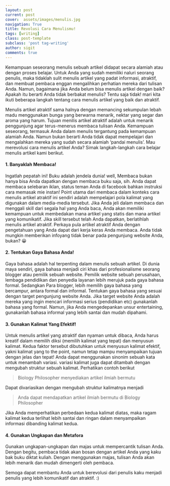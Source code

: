 ```yaml
---
layout: post
current: post
cover:  assets/images/menulis.jpg
navigation: True
title: Revolusi Cara Menulismu!
tags: [writing]
class: post-template
subclass: 'post tag-writing'
author: sigit
comments: true
---
```


Kemampuan seseorang menulis sebuah artikel didapat secara alamiah atau dengan proses belajar. Untuk Anda yang sudah memiliki naluri seorang penulis, maka tidaklah sulit menulis artikel yang padat informasi, atraktif, dan membuat pembaca enggan mengalihkan perhatian mereka dari tulisan Anda. Namun, bagaimana jika Anda belum bisa menulis artikel dengan baik? Apakah itu berarti Anda tidak berbakat menulis? Tentu saja tidak! mari kita ikuti beberapa langkah tentang cara menulis artikel yang baik dan atraktif.

Menulis artikel atraktif sama halnya dengan memancing sekumpulan lebah madu menggunakan bunga yang berwarna menarik, nektar yang segar dan aroma yang harum. Tujuan menilis artikel atraktif adalah untuk menarik penggunjung agar terus-menerus membaca tulisan Anda. Kemampuan seseorang, termasuk Anda dalam menulis tergantung pada kemampuan alamiah Anda. Namun bukan berarti Anda tidak dapat mempelajari dan mengalahkan mereka yang sudah secara alamiah ‘pandai menulis’. Mau merevolusi cara menulis artikel Anda? Simak langkah-langkah cara belajar menulis artikel kami berikut.

#### 1. Banyaklah Membaca!

Ingatlah pepatah ini! Buku adalah jendela dunia! well, Membaca bukan hanya bisa Anda dapatkan dengan membaca buku saja, sih. Anda dapat membaca selebaran iklan, status teman Anda di facebook bahkan instruksi cara memasak mie instan! Point utama dari membaca dalam konteks cara menulis artikel atraktif ini sendiri adalah mempelajari pola kalimat yang digunakan dalam media-media tersebut. Jika Anda jeli dalam membaca dan menggali skill dari segala hal yang Anda baca, Anda akan memiliki kemampuan untuk membedakan mana artikel yang statis dan mana artikel yang komunikatif. Jika skill tersebut telah Anda dapatkan, berlatihlah menulis artikel atraktif. Perkaya pula artikel atraktif Anda dengan pengetahuan yang Anda dapat dari kerja keras Anda membaca. Anda tidak mungkin memberikan infoyang tidak benar pada pengunjung website Anda, bukan? 😀

#### 2. Tentukan Gaya Bahasa Anda!

Gaya bahasa adalah hal terpenting dalam menulis sebuah artikel. Di dunia maya sendiri, gaya bahasa menjadi ciri khas dari profesionalisme seorang blogger atau pemilik sebuah website. Pemilik website sebuah perusahaan, lembaga pendidikan dan penyedia layanan lebih merujuk pada gaya bahasa formal. Sedangkan Para blogger, lebih memilih gaya bahasa yang bercampur, antara formal dan informal. Tentukan gaya bahasa yang sesuai dengan target pengunjung website Anda. Jika target website Anda adalah mereka yang ingin mencari informasi serius (pendidikan etc) gunakanlah bahasa yang formal. Namun, jika Anda mengedepankan unsur entertaining, gunakanlah bahasa informal yang lebih santai dan mudah dipahami.

#### 3. Gunakan Kalimat Yang Efektif!

Untuk menulis artikel yang atraktif dan nyaman untuk dibaca, Anda harus kreatif dalam memilih diksi (memilih kalimat yang tepat) dan menyusun kalimat. Kedua faktor tersebut dibutuhkan untuk menyusun kalimat efektif, yakni kalimat yang to the point, namun tetap mampu menyampaikan tujuan dengan jelas dan tepat! Anda dapat menggunakan sinonim sebuah kata untuk menambah variasi. variasi kalimat juga dapat ditambah dengan mengubah struktur sebuah kalimat. Perhatikan contoh berikut

>Biology Philosopher menyediakan artikel ilmiah bermutu

Dapat divariasikan dengan mengubah struktur kalimatnya menjadi

>Anda dapat mendapatkan artikel ilmiah bermutu di Biology Philosopher

Jika Anda memperhatikan perbedaan kedua kalimat diatas, maka ragam kalimat kedua terlihat lebih santai dan ringan dalam menyampaikan informasi dibanding kalimat kedua.

#### 4. Gunakan Ungkapan dan Metafora

Gunakan ungkapan-ungkapan dan majas untuk mempercantik tulisan Anda. Dengan begitu, pembaca tidak akan bosan dengan artikel Anda yang kaku bak buku diktat kuliah. Dengan menggunakan majas, tulisan Anda akan lebih menarik dan mudah dimengerti oleh pembaca.

Semoga dapat membantu Anda untuk berevolusi dari penulis kaku menjadi penulis yang lebih komunikatif dan atraktif. :)